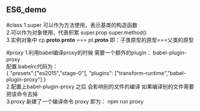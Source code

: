 ## ES6_demo
#class
1.super 可以作为方法使用，表示基类的构造函数<br>
2.可以作为对象使用，代表积累 super.prop  super.method()<br>
3.实例对象中 cp.__proto__.__proto__ === pt.__proto__
  即：子类原型的原型===父类的原型

#proxy
1.利用babel编译proxy的时候 需要一个额外的plugin： babel-plugin-proxy <br>
配置.babelrc代码为：<br>
{ "presets":["es2015","stage-0"], "plugins": ["transform-runtime","babel-plugin-proxy"] }<br>
2.配置上babel-plugin-proxy 之后 会影响别的文件的编译  如果编译别的文件需要把该命令去掉<br>
3.proxy 新建了一个编译命令 proxy   即为： npm run proxy

